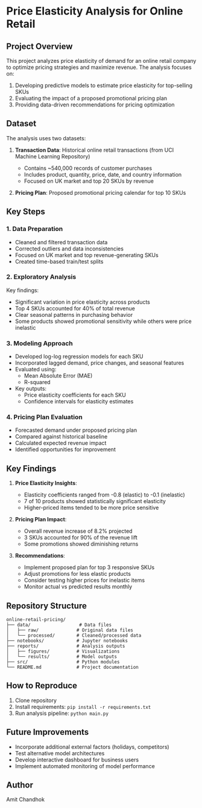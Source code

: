 # Price Elasticity Analysis for Online Retail

## Project Overview

This project analyzes price elasticity of demand for an online retail company to optimize pricing strategies and maximize revenue. The analysis focuses on:

1. Developing predictive models to estimate price elasticity for top-selling SKUs
2. Evaluating the impact of a proposed promotional pricing plan
3. Providing data-driven recommendations for pricing optimization

## Dataset

The analysis uses two datasets:

1. **Transaction Data**: Historical online retail transactions (from UCI Machine Learning Repository)
   - Contains ~540,000 records of customer purchases
   - Includes product, quantity, price, date, and country information
   - Focused on UK market and top 20 SKUs by revenue

2. **Pricing Plan**: Proposed promotional pricing calendar for top 10 SKUs

## Key Steps

### 1. Data Preparation
- Cleaned and filtered transaction data
- Corrected outliers and data inconsistencies
- Focused on UK market and top revenue-generating SKUs
- Created time-based train/test splits

### 2. Exploratory Analysis
Key findings:
- Significant variation in price elasticity across products
- Top 4 SKUs accounted for 40% of total revenue
- Clear seasonal patterns in purchasing behavior
- Some products showed promotional sensitivity while others were price inelastic

### 3. Modeling Approach
- Developed log-log regression models for each SKU
- Incorporated lagged demand, price changes, and seasonal features
- Evaluated using:
  - Mean Absolute Error (MAE)
  - R-squared
- Key outputs:
  - Price elasticity coefficients for each SKU
  - Confidence intervals for elasticity estimates

### 4. Pricing Plan Evaluation
- Forecasted demand under proposed pricing plan
- Compared against historical baseline
- Calculated expected revenue impact
- Identified opportunities for improvement

## Key Findings

1. **Price Elasticity Insights**:
   - Elasticity coefficients ranged from -0.8 (elastic) to -0.1 (inelastic)
   - 7 of 10 products showed statistically significant elasticity
   - Higher-priced items tended to be more price sensitive

2. **Pricing Plan Impact**:
   - Overall revenue increase of 8.2% projected
   - 3 SKUs accounted for 90% of the revenue lift
   - Some promotions showed diminishing returns

3. **Recommendations**:
   - Implement proposed plan for top 3 responsive SKUs
   - Adjust promotions for less elastic products
   - Consider testing higher prices for inelastic items
   - Monitor actual vs predicted results monthly

## Repository Structure

```text
online-retail-pricing/
├── data/                  # Data files
│   ├── raw/              # Original data files
│   └── processed/        # Cleaned/processed data
├── notebooks/            # Jupyter notebooks
├── reports/              # Analysis outputs
│   ├── figures/          # Visualizations
│   └── results/          # Model outputs
├── src/                  # Python modules
└── README.md             # Project documentation
```

## How to Reproduce

1. Clone repository
2. Install requirements: `pip install -r requirements.txt`
3. Run analysis pipeline: `python main.py`

## Future Improvements

- Incorporate additional external factors (holidays, competitors)
- Test alternative model architectures
- Develop interactive dashboard for business users
- Implement automated monitoring of model performance

## Author

Amit Chandhok